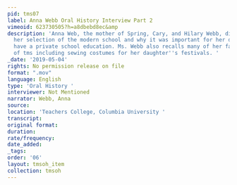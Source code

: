 ```yaml
---
pid: tms07
label: Anna Webb Oral History Interview Part 2
vimeoid: 623730505?h=a8dbebd8ec&amp
description: 'Anna Web, the mother of Spring, Cary, and Hilary Webb, discusess into
  her selection of the modern school and why it was important for her daughters to
  have a private school education. Ms. Webb also recalls many of her favorite memories
  of tms including sewing costumes for her daughter''s festivals. '
_date: '2019-05-04'
rights: No permission release on file
format: ".mov"
language: English
type: 'Oral History '
interviewer: Not Mentioned
narrator: Webb, Anna
source:
location: 'Teachers College, Columbia University '
transcript:
original format:
duration:
rate/frequency:
date_added:
_tags:
order: '06'
layout: tmsoh_item
collection: tmsoh
---
```


